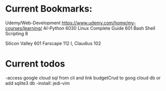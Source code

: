 # Current Bookmarks:
 Udemy/Web-Development	https://www.udemy.com/home/my-courses/learning/
 AI-Python		6030
 Linux Complete Guide	601
 Bash Shell Scripting	8

 Silicon Valley		601
 Farscape		112
 I, Claudius		102

# Current todos
 -access google cloud sql from cli and link budgetCrud to goog cloud db or add sqlite3 db
 -install: jedi-vim
